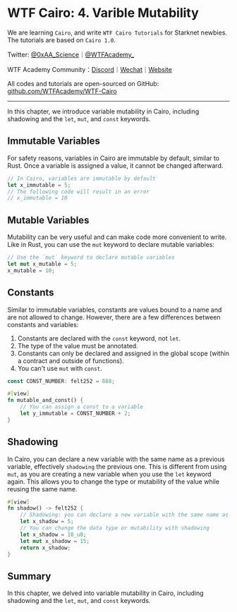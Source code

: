 # WTF Cairo: 4. Varible Mutability

We are learning `Cairo`, and write `WTF Cairo Tutorials` for Starknet newbies. The tutorials are based on `Cairo 1.0`.

Twitter: [@0xAA_Science](https://twitter.com/0xAA_Science)｜[@WTFAcademy_](https://twitter.com/WTFAcademy_)

WTF Academy Community：[Discord](https://discord.wtf.academy)｜[Wechat](https://docs.google.com/forms/d/e/1FAIpQLSe4KGT8Sh6sJ7hedQRuIYirOoZK_85miz3dw7vA1-YjodgJ-A/viewform?usp=sf_link)｜[Website](https://wtf.academy)

All codes and tutorials are open-sourced on GitHub: [github.com/WTFAcademy/WTF-Cairo](https://github.com/WTFAcademy/WTF-Cairo)

---

In this chapter, we introduce variable mutability in Cairo, including shadowing and the `let`, `mut`, and `const` keywords.

## Immutable Variables

For safety reasons, variables in Cairo are immutable by default, similar to Rust. Once a variable is assigned a value, it cannot be changed afterward.

```rust
// In Cairo, variables are immutable by default
let x_immutable = 5;
// The following code will result in an error
// x_immutable = 10
```

## Mutable Variables

Mutability can be very useful and can make code more convenient to write. Like in Rust, you can use the `mut` keyword to declare mutable variables:

```rust
// Use the `mut` keyword to declare mutable variables
let mut x_mutable = 5;
x_mutable = 10;
```

## Constants

Similar to immutable variables, constants are values bound to a name and are not allowed to change. However, there are a few differences between constants and variables:

1. Constants are declared with the `const` keyword, not `let`.
2. The type of the value must be annotated.
3. Constants can only be declared and assigned in the global scope (within a contract and outside of functions).
4. You can't use `mut` with `const`.

```rust
const CONST_NUMBER: felt252 = 888;

#[view]
fn mutable_and_const() {
    // You can assign a const to a variable
    let y_immutable = CONST_NUMBER + 2;
}
```

## Shadowing

In Cairo, you can declare a new variable with the same name as a previous variable, effectively `shadowing` the previous one. This is different from using `mut`, as you are creating a new variable when you use the `let` keyword again. This allows you to change the type or mutability of the value while reusing the same name.

```rust
#[view]
fn shadow() -> felt252 {
    // Shadowing: you can declare a new variable with the same name as previous ones.
    let x_shadow = 5;
    // You can change the data type or mutability with shadowing
    let x_shadow = 10_u8;
    let mut x_shadow = 15;
    return x_shadow;
}
```

## Summary

In this chapter, we delved into variable mutability in Cairo, including shadowing and the `let`, `mut`, and `const` keywords.